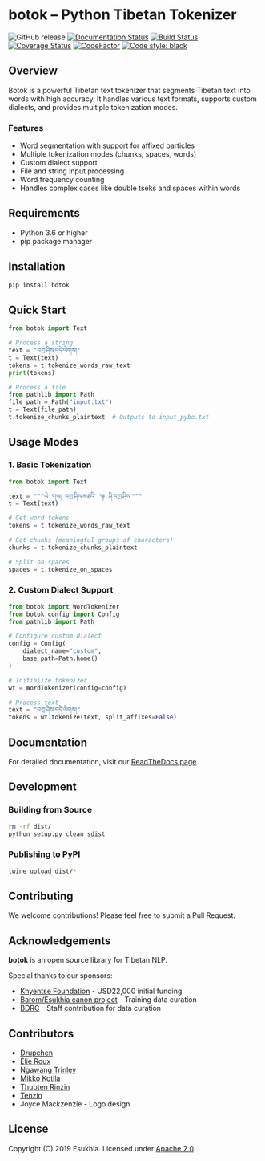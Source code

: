 # botok – Python Tibetan Tokenizer

![GitHub release](https://img.shields.io/github/release/Esukhia/botok.svg) [![Documentation Status](https://readthedocs.org/projects/botok/badge/?version=latest)](https://botok.readthedocs.io/en/latest/?badge=latest) [![Build Status](https://travis-ci.org/Esukhia/botok.svg?branch=master)](https://travis-ci.org/Esukhia/botok) [![Coverage Status](https://coveralls.io/repos/github/Esukhia/botok/badge.svg?branch=master)](https://coveralls.io/github/Esukhia/botok?branch=master) [![CodeFactor](https://www.codefactor.io/repository/github/esukhia/botok/badge)](https://www.codefactor.io/repository/github/esukhia/botok) [![Code style: black](https://img.shields.io/badge/code%20style-black-000000.svg)](https://black.readthedocs.io/en/stable/)

## Overview

Botok is a powerful Tibetan text tokenizer that segments Tibetan text into words with high accuracy. It handles various text formats, supports custom dialects, and provides multiple tokenization modes.

### Features

- Word segmentation with support for affixed particles
- Multiple tokenization modes (chunks, spaces, words)
- Custom dialect support
- File and string input processing
- Word frequency counting
- Handles complex cases like double tseks and spaces within words

## Requirements

- Python 3.6 or higher
- pip package manager

## Installation

```bash
pip install botok
```

## Quick Start

```python
from botok import Text

# Process a string
text = "བཀྲ་ཤིས་བདེ་ལེགས།"
t = Text(text)
tokens = t.tokenize_words_raw_text
print(tokens)

# Process a file
from pathlib import Path
file_path = Path("input.txt")
t = Text(file_path)
t.tokenize_chunks_plaintext  # Outputs to input_pybo.txt
```

## Usage Modes

### 1. Basic Tokenization
```python
from botok import Text

text = """ལེ གས། བཀྲ་ཤིས་མཐའི་ ༆ ཤི་བཀྲ་ཤིས་"""
t = Text(text)

# Get word tokens
tokens = t.tokenize_words_raw_text

# Get chunks (meaningful groups of characters)
chunks = t.tokenize_chunks_plaintext

# Split on spaces
spaces = t.tokenize_on_spaces
```

### 2. Custom Dialect Support

```python
from botok import WordTokenizer
from botok.config import Config
from pathlib import Path

# Configure custom dialect
config = Config(
    dialect_name="custom",
    base_path=Path.home()
)

# Initialize tokenizer
wt = WordTokenizer(config=config)

# Process text
text = "བཀྲ་ཤིས་བདེ་ལེགས།"
tokens = wt.tokenize(text, split_affixes=False)
```

## Documentation

For detailed documentation, visit our [ReadTheDocs page](https://botok.readthedocs.io/).

## Development

### Building from Source

```bash
rm -rf dist/
python setup.py clean sdist
```

### Publishing to PyPI

```bash
twine upload dist/*
```

## Contributing

We welcome contributions! Please feel free to submit a Pull Request.

## Acknowledgements

**botok** is an open source library for Tibetan NLP.

Special thanks to our sponsors:

* [Khyentse Foundation](https://khyentsefoundation.org) - USD22,000 initial funding
* [Barom/Esukhia canon project](http://www.barom.org) - Training data curation
* [BDRC](https://tbrc.org) - Staff contribution for data curation

## Contributors

* [Drupchen](https://github.com/drupchen)
* [Élie Roux](https://github.com/eroux)
* [Ngawang Trinley](https://github.com/ngawangtrinley)
* [Mikko Kotila](https://github.com/mikkokotila)
* [Thubten Rinzin](https://github.com/thubtenrigzin)
* [Tenzin](https://github.com/10zinten)
* Joyce Mackzenzie - Logo design

## License

Copyright (C) 2019 Esukhia. Licensed under [Apache 2.0](LICENSE).
